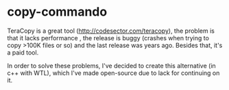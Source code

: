 # copy-commando

TeraCopy is a great tool (http://codesector.com/teracopy), the problem is that it lacks performance , the release is buggy (crashes when trying to copy >100K files or so) and the last release was years ago.
Besides that, it's a paid tool.

In order to solve these problems, I've decided to create this alternative (in c++ with WTL), which I've made open-source due to lack for continuing on it.
